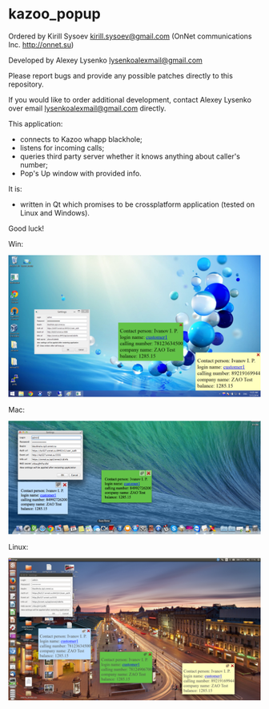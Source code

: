 kazoo_popup
===========

Ordered by Kirill Sysoev kirill.sysoev@gmail.com
(OnNet communications Inc. http://onnet.su)

Developed by Alexey Lysenko lysenkoalexmail@gmail.com

Please report bugs and provide any possible patches directly to this repository.

If you would like to order additional development, contact Alexey Lysenko over email lysenkoalexmail@gmail.com directly.


This application:
 - connects to Kazoo whapp blackhole;
 - listens for incoming calls;
 - queries third party server whether it knows anything about caller's number;
 - Pop's Up window with provided info.

It is:
 - written in Qt which promises to be crossplatform application (tested on Linux and Windows).

Good luck!


Win:

![Alt text](/design/Mockups/kazoo_popup.png "Screenshot Windows")


Mac:

![Alt text](/design/Mockups/kazoo_popup_mac.png "Screenshot Mac")


Linux:

![Alt text](/design/Mockups/kazoo_popup_linux.png "Screenshot Linux")
